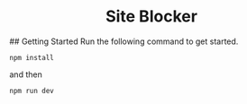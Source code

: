 
<div align="center">
<h1>Site Blocker</h1>
</div>
## Getting Started
Run the following command to get started.

```
npm install
```
and then

```
npm run dev
```
